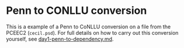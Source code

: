 # Penn to CONLLU conversion

This is a example of a Penn to CoNLLU conversion on a file from
the PCEEC2 (`cecil.psd`). For full details on how to carry out this
conversion yourself, see [day1-penn-to-dependency.md](../doc/day1-penn-to-dependency.md).
